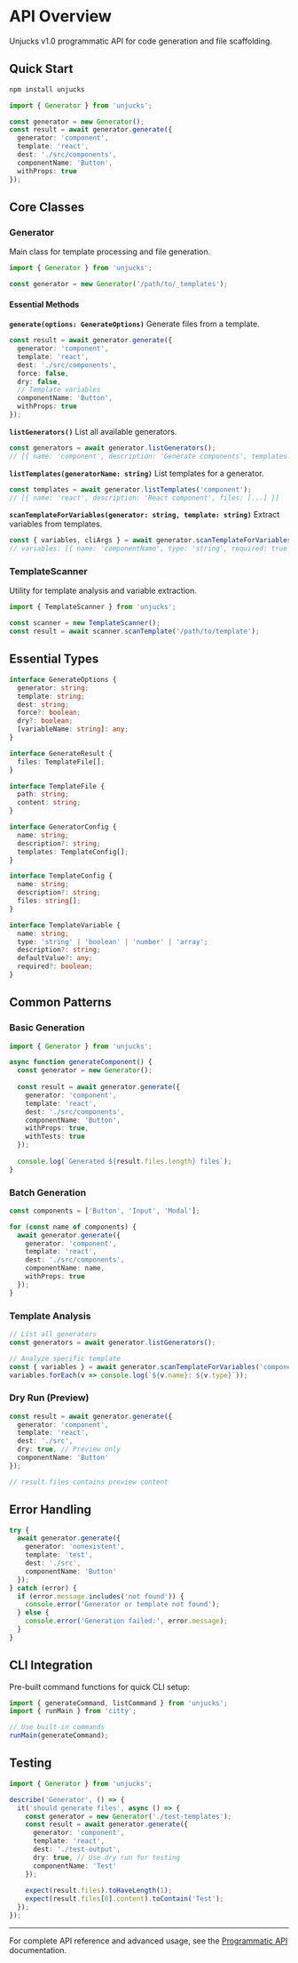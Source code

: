# API Overview

Unjucks v1.0 programmatic API for code generation and file scaffolding.

## Quick Start

```bash
npm install unjucks
```

```typescript
import { Generator } from 'unjucks';

const generator = new Generator();
const result = await generator.generate({
  generator: 'component',
  template: 'react',
  dest: './src/components',
  componentName: 'Button',
  withProps: true
});
```

## Core Classes

### Generator

Main class for template processing and file generation.

```typescript
import { Generator } from 'unjucks';

const generator = new Generator('/path/to/_templates');
```

#### Essential Methods

**`generate(options: GenerateOptions)`**
Generate files from a template.

```typescript
const result = await generator.generate({
  generator: 'component',
  template: 'react',
  dest: './src/components',
  force: false,
  dry: false,
  // Template variables
  componentName: 'Button',
  withProps: true
});
```

**`listGenerators()`**
List all available generators.

```typescript
const generators = await generator.listGenerators();
// [{ name: 'component', description: 'Generate components', templates: [...] }]
```

**`listTemplates(generatorName: string)`**
List templates for a generator.

```typescript
const templates = await generator.listTemplates('component');
// [{ name: 'react', description: 'React component', files: [...] }]
```

**`scanTemplateForVariables(generator: string, template: string)`**
Extract variables from templates.

```typescript
const { variables, cliArgs } = await generator.scanTemplateForVariables('component', 'react');
// variables: [{ name: 'componentName', type: 'string', required: true }]
```

### TemplateScanner

Utility for template analysis and variable extraction.

```typescript
import { TemplateScanner } from 'unjucks';

const scanner = new TemplateScanner();
const result = await scanner.scanTemplate('/path/to/template');
```

## Essential Types

```typescript
interface GenerateOptions {
  generator: string;
  template: string;
  dest: string;
  force?: boolean;
  dry?: boolean;
  [variableName: string]: any;
}

interface GenerateResult {
  files: TemplateFile[];
}

interface TemplateFile {
  path: string;
  content: string;
}

interface GeneratorConfig {
  name: string;
  description?: string;
  templates: TemplateConfig[];
}

interface TemplateConfig {
  name: string;
  description?: string;
  files: string[];
}

interface TemplateVariable {
  name: string;
  type: 'string' | 'boolean' | 'number' | 'array';
  description?: string;
  defaultValue?: any;
  required?: boolean;
}
```

## Common Patterns

### Basic Generation

```typescript
import { Generator } from 'unjucks';

async function generateComponent() {
  const generator = new Generator();
  
  const result = await generator.generate({
    generator: 'component',
    template: 'react',
    dest: './src/components',
    componentName: 'Button',
    withProps: true,
    withTests: true
  });
  
  console.log(`Generated ${result.files.length} files`);
}
```

### Batch Generation

```typescript
const components = ['Button', 'Input', 'Modal'];

for (const name of components) {
  await generator.generate({
    generator: 'component',
    template: 'react',
    dest: './src/components',
    componentName: name,
    withProps: true
  });
}
```

### Template Analysis

```typescript
// List all generators
const generators = await generator.listGenerators();

// Analyze specific template
const { variables } = await generator.scanTemplateForVariables('component', 'react');
variables.forEach(v => console.log(`${v.name}: ${v.type}`));
```

### Dry Run (Preview)

```typescript
const result = await generator.generate({
  generator: 'component',
  template: 'react',
  dest: './src',
  dry: true, // Preview only
  componentName: 'Button'
});

// result.files contains preview content
```

## Error Handling

```typescript
try {
  await generator.generate({
    generator: 'nonexistent',
    template: 'test',
    dest: './src',
    componentName: 'Button'
  });
} catch (error) {
  if (error.message.includes('not found')) {
    console.error('Generator or template not found');
  } else {
    console.error('Generation failed:', error.message);
  }
}
```

## CLI Integration

Pre-built command functions for quick CLI setup:

```typescript
import { generateCommand, listCommand } from 'unjucks';
import { runMain } from 'citty';

// Use built-in commands
runMain(generateCommand);
```

## Testing

```typescript
import { Generator } from 'unjucks';

describe('Generator', () => {
  it('should generate files', async () => {
    const generator = new Generator('./test-templates');
    const result = await generator.generate({
      generator: 'component',
      template: 'react',
      dest: './test-output',
      dry: true, // Use dry run for testing
      componentName: 'Test'
    });
    
    expect(result.files).toHaveLength(1);
    expect(result.files[0].content).toContain('Test');
  });
});
```

---

For complete API reference and advanced usage, see the [Programmatic API](./programmatic-api.md) documentation.